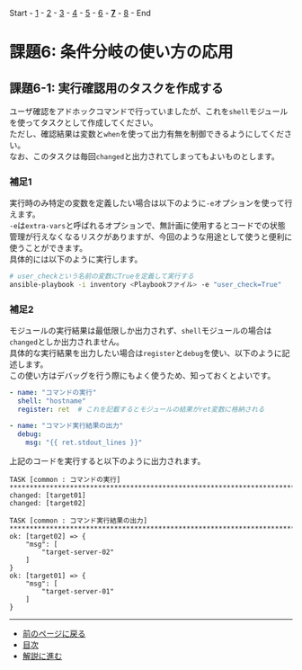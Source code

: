 Start - [1](step1.md) - [2](step2.md) - [3](step3.md) - [4](step4.md) - [5](step5.md) - [6](step6.md) - [**7**](step7.md) - [8](step8.md) - End


# 課題6: 条件分岐の使い方の応用

## 課題6-1: 実行確認用のタスクを作成する

ユーザ確認をアドホックコマンドで行っていましたが、これを`shell`モジュールを使ってタスクとして作成してください。  
ただし、確認結果は変数と`when`を使って出力有無を制御できるようにしてください。  
なお、このタスクは毎回`changed`と出力されてしまってもよいものとします。

### 補足1

実行時のみ特定の変数を定義したい場合は以下のように`-e`オプションを使って行えます。  
`-e`は`extra-vars`と呼ばれるオプションで、無計画に使用するとコードでの状態管理が行えなくなるリスクがありますが、今回のような用途として使うと便利に使うことができます。  
具体的には以下のように実行します。

```bash
# user_checkという名前の変数にTrueを定義して実行する
ansible-playbook -i inventory <Playbookファイル> -e "user_check=True"
```

### 補足2

モジュールの実行結果は最低限しか出力されず、`shell`モジュールの場合は`changed`としか出力されません。  
具体的な実行結果を出力したい場合は`register`と`debug`を使い、以下のように記述します。  
この使い方はデバッグを行う際にもよく使うため、知っておくとよいです。

```yaml
- name: "コマンドの実行"
  shell: "hostname"
  register: ret  # これを記載するとモジュールの結果がret変数に格納される

- name: "コマンド実行結果の出力"
  debug:
    msg: "{{ ret.stdout_lines }}"
```

上記のコードを実行すると以下のように出力されます。

```text
TASK [common : コマンドの実行] ********************************************************************************************************************************************************************************************************************************************************************************
changed: [target01]
changed: [target02]

TASK [common : コマンド実行結果の出力] ****************************************************************************************************************************************************************************************************************************************************************************
ok: [target02] => {
    "msg": [
        "target-server-02"
    ]
}
ok: [target01] => {
    "msg": [
        "target-server-01"
    ]
}
```

---

- [前のページに戻る](step6a.md)
- [目次](README.md)
- [解説に進む](step7a.md)

